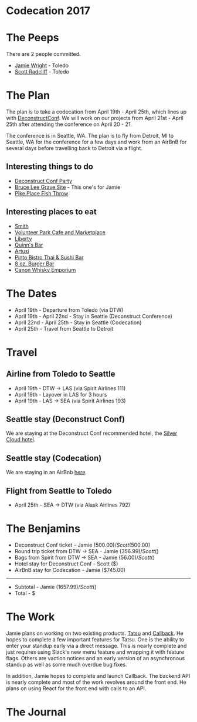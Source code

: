 Codecation 2017
===============

# The Peeps

There are 2 people committed.

* [Jamie Wright](http://github.com/jwright) - Toledo
* [Scott Radcliff](http://github.com/ScottRadcliff) - Toledo

# The Plan

The plan is to take a codecation from April 19th - April 25th, which lines up with [DeconstructConf](http://deconstructconf.com/). We will work on our projects from April 21st - April 25th after attending the conference on April 20 - 21.

The conference is in Seattle, WA. The plan is to fly from Detroit, MI to Seattle, WA for the conference for a few days and work from an AirBnB for several days before travelling back to Detroit via a flight.

## Interesting things to do

* [Deconstruct Conf Party](http://deconstructconf.com/party.html)
* [Bruce Lee Grave Site](https://www.tripadvisor.com/Attraction_Review-g60878-d615595-Reviews-Bruce_Lee_Grave_Site-Seattle_Washington.html) - This one's for Jamie
* [Pike Place Fish Throw](https://www.pikeplacefish.com/)

## Interesting places to eat

* [Smith](http://www.smithseattle.com/)
* [Volunteer Park Cafe and Marketplace](http://alwaysfreshgoodness.com/)
* [Liberty](http://www.libertybars.com/)
* [Quinn's Bar](http://www.quinnspubseattle.com/)
* [Artusi](http://www.artusibar.com/)
* [Pinto Bistro Thai & Sushi Bar](http://www.pintobistro.com/)
* [8 oz. Burger Bar](http://8ozburgerandco.com/)
* [Canon Whisky Emporium](http://www.canonseattle.com/)

# The Dates

* April 19th - Departure from Toledo (via DTW)
* April 19th - April 22nd - Stay in Seattle (Deconstruct Conference)
* April 22nd - April 25th - Stay in Seattle (Codecation)
* April 25th - Travel from Seattle to Detroit

# Travel

## Airline from Toledo to Seattle

* April 19th - DTW -> LAS (via Spirit Airlines 111)
* April 19th - Layover in LAS for 3 hours
* April 19th - LAS -> SEA (via Spirit Airlines 193)

## Seattle stay (Deconstruct Conf)

We are staying at the Deconstruct Conf recommended hotel, the [Silver Cloud hotel](https://broadway.silvercloud.com/irm/irm.html?g=DECONPAR&o=BROADWAY17).

## Seattle stay (Codecation)

We are staying in an AirBnb [here](https://www.airbnb.com/rooms/5470943).

## Flight from Seattle to Toledo

* April 25th - SEA -> DTW (via Alask Airlines 792)

# The Benjamins

* Deconstruct Conf ticket - Jamie ($500.00) / Scott ($500.00)
* Round trip ticket from DTW -> SEA - Jamie ($356.99) / Scott ($)
* Bags from Spirit from DTW -> SEA - Jamie ($56.00) / Scott ($)
* Hotel stay for Deconstruct Conf - Scott ($)
* AirBnB stay for Codecation - Jamie ($745.00)

----------------------------------------

* Subtotal - Jamie ($1657.99) / Scott ($)
* Total - $

# The Work

Jamie plans on working on two existing products. [Tatsu](http://tatsu.io) and [Callback](http://callback.run). He hopes to complete a few important features for Tatsu. One is the ability to enter your standup early via a direct message. This is nearly complete and just requires using Slack's new menu feature and wrapping it with feature flags. Others are vaction notices and an early version of an asynchronous standup as well as some much overdue bug fixes.

In addition, Jamie hopes to complete and launch Callback. The backend API is nearly complete and most of the work revolves around the front end. He plans on using React for the front end with calls to an API.

# The Journal
